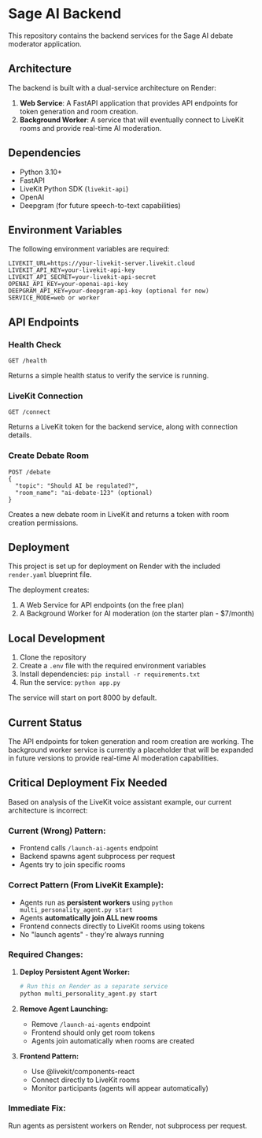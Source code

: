 # Sage AI Backend

This repository contains the backend services for the Sage AI debate moderator application.

## Architecture

The backend is built with a dual-service architecture on Render:

1. **Web Service**: A FastAPI application that provides API endpoints for token generation and room creation.
2. **Background Worker**: A service that will eventually connect to LiveKit rooms and provide real-time AI moderation.

## Dependencies

- Python 3.10+
- FastAPI
- LiveKit Python SDK (`livekit-api`)
- OpenAI
- Deepgram (for future speech-to-text capabilities)

## Environment Variables

The following environment variables are required:

```
LIVEKIT_URL=https://your-livekit-server.livekit.cloud
LIVEKIT_API_KEY=your-livekit-api-key
LIVEKIT_API_SECRET=your-livekit-api-secret
OPENAI_API_KEY=your-openai-api-key
DEEPGRAM_API_KEY=your-deepgram-api-key (optional for now)
SERVICE_MODE=web or worker
```

## API Endpoints

### Health Check

```
GET /health
```

Returns a simple health status to verify the service is running.

### LiveKit Connection

```
GET /connect
```

Returns a LiveKit token for the backend service, along with connection details.

### Create Debate Room

```
POST /debate
{
  "topic": "Should AI be regulated?",
  "room_name": "ai-debate-123" (optional)
}
```

Creates a new debate room in LiveKit and returns a token with room creation permissions.

## Deployment

This project is set up for deployment on Render with the included `render.yaml` blueprint file. 

The deployment creates:

1. A Web Service for API endpoints (on the free plan)
2. A Background Worker for AI moderation (on the starter plan - $7/month)

## Local Development

1. Clone the repository
2. Create a `.env` file with the required environment variables
3. Install dependencies: `pip install -r requirements.txt`
4. Run the service: `python app.py`

The service will start on port 8000 by default.

## Current Status

The API endpoints for token generation and room creation are working. The background worker service is currently a placeholder that will be expanded in future versions to provide real-time AI moderation capabilities.

## Critical Deployment Fix Needed

Based on analysis of the LiveKit voice assistant example, our current architecture is incorrect:

### Current (Wrong) Pattern:
- Frontend calls `/launch-ai-agents` endpoint
- Backend spawns agent subprocess per request
- Agents try to join specific rooms

### Correct Pattern (From LiveKit Example):
- Agents run as **persistent workers** using `python multi_personality_agent.py start`
- Agents **automatically join ALL new rooms**
- Frontend connects directly to LiveKit rooms using tokens
- No "launch agents" - they're always running

### Required Changes:

1. **Deploy Persistent Agent Worker:**
   ```bash
   # Run this on Render as a separate service
   python multi_personality_agent.py start
   ```

2. **Remove Agent Launching:**
   - Remove `/launch-ai-agents` endpoint
   - Frontend should only get room tokens
   - Agents join automatically when rooms are created

3. **Frontend Pattern:**
   - Use @livekit/components-react
   - Connect directly to LiveKit rooms
   - Monitor participants (agents will appear automatically)

### Immediate Fix:
Run agents as persistent workers on Render, not subprocess per request. 